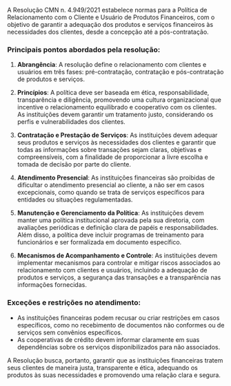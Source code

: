 A Resolução CMN n. 4.949/2021 estabelece normas para a Política de Relacionamento com o Cliente e Usuário de Produtos Financeiros, com o objetivo de garantir a adequação dos produtos e serviços financeiros às necessidades dos clientes, desde a concepção até a pós-contratação. 

### Principais pontos abordados pela resolução:

1. **Abrangência**: A resolução define o relacionamento com clientes e usuários em três fases: pré-contratação, contratação e pós-contratação de produtos e serviços.

2. **Princípios**: A política deve ser baseada em ética, responsabilidade, transparência e diligência, promovendo uma cultura organizacional que incentive o relacionamento equilibrado e cooperativo com os clientes. As instituições devem garantir um tratamento justo, considerando os perfis e vulnerabilidades dos clientes.

3. **Contratação e Prestação de Serviços**: As instituições devem adequar seus produtos e serviços às necessidades dos clientes e garantir que todas as informações sobre transações sejam claras, objetivas e compreensíveis, com a finalidade de proporcionar a livre escolha e tomada de decisão por parte do cliente.

4. **Atendimento Presencial**: As instituições financeiras são proibidas de dificultar o atendimento presencial ao cliente, a não ser em casos excepcionais, como quando se trata de serviços específicos para entidades ou situações regulamentadas.

5. **Manutenção e Gerenciamento da Política**: As instituições devem manter uma política institucional aprovada pela sua diretoria, com avaliações periódicas e definição clara de papéis e responsabilidades. Além disso, a política deve incluir programas de treinamento para funcionários e ser formalizada em documento específico.

6. **Mecanismos de Acompanhamento e Controle**: As instituições devem implementar mecanismos para controlar e mitigar riscos associados ao relacionamento com clientes e usuários, incluindo a adequação de produtos e serviços, a segurança das transações e a transparência nas informações fornecidas.

### Exceções e restrições no atendimento:

- As instituições financeiras podem recusar ou criar restrições em casos específicos, como no recebimento de documentos não conformes ou de serviços sem convênios específicos.
- As cooperativas de crédito devem informar claramente em suas dependências sobre os serviços disponibilizados para não associados.

A Resolução busca, portanto, garantir que as instituições financeiras tratem seus clientes de maneira justa, transparente e ética, adequando os produtos às suas necessidades e promovendo uma relação clara e segura.